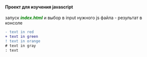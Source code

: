 #### Проект для изучения javascript

запуск <font style="color:green">**_index.html_**</font>
и выбор в input нужного js файла - результат в консоле


```diff
- text in red
+ text in green
! text in orange
# text in gray
: text
```
